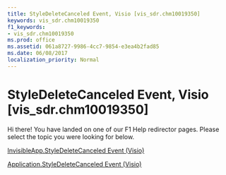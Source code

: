 ```yaml
---
title: StyleDeleteCanceled Event, Visio [vis_sdr.chm10019350]
keywords: vis_sdr.chm10019350
f1_keywords:
- vis_sdr.chm10019350
ms.prod: office
ms.assetid: 061a8727-9986-4cc7-9854-e3ea4b2fad85
ms.date: 06/08/2017
localization_priority: Normal
---
```



# StyleDeleteCanceled Event, Visio [vis_sdr.chm10019350]

Hi there! You have landed on one of our F1 Help redirector pages. Please select the topic you were looking for below.

[InvisibleApp.StyleDeleteCanceled Event (Visio)](http://msdn.microsoft.com/library/e41c45b9-e9eb-4f3f-bbda-05febb25e0c6%28Office.15%29.aspx)

[Application.StyleDeleteCanceled Event (Visio)](http://msdn.microsoft.com/library/c5d2960f-1fd2-0371-93c0-566ab541dc97%28Office.15%29.aspx)


